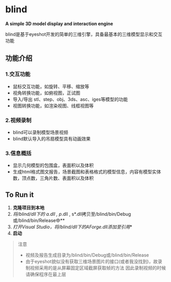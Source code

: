 # blind

**A simple 3D model display and interaction engine**


blind是基于eyeshot开发的简单的三维引擎，具备最基本的三维模型显示和交互功能


## 功能介绍
### 1.交互功能
- 鼠标交互功能，如旋转、平移、缩放等
- 视角转换功能，如俯视图，正试图
- 导入/导出 stl、step、obj、3ds、asc、iges等模型的功能
- 视图转换功能，如渲染视图、线框视图等

### 2.视频录制
- blind可以录制模型场景视频
- blind默认导入的吊扇模型具有动画效果

### 3.信息概括
- 显示几何模型的包围盒，表面积以及体积
- 生成html格式图文报告，场景截图和表格格式的模型信息，内容有模型实体数，顶点数，三角片数、表面积以及体积


## To Run it
1. **克隆项目到本地**
2. **将/blind/dll下的 a*.dll , p*.dll , s*.dll拷贝至/blind/bin/Debug或/blind/bin/Release中**
3. **打开Visual Studio，将/blind/dll下的AForge*.dll添加至引用**
4. **启动**


> 注意
> * 视频及报告生成目录为/blind/bin/Debug或/blind/bin/Release
> * 由于eyeshot貌似没有获取三维场景图片的接口(或者我没找到)，故录制视频采用的是从屏幕固定区域截屏获取帧的方法
因此录制视频的时候请确保程序在最上层




